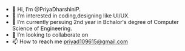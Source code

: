 - 👋 Hi, I’m @PriyaDharshiniP.
- 👀 I’m interested in coding,designing like UI/UX.
- 🌱 I’m currently persuing 2nd year in Bchalor's degree of Computer Science of Engineering.
- 💞️ I’m looking to collaborate on 
- 📫 How to reach me priyad109615@gmail.com

<!---
PriyaDharshiniP-2004/PriyaDharshiniP-2004 is a ✨ special ✨ repository because its `README.md` (this file) appears on your GitHub profile.
You can click the Preview link to take a look at your changes.
--->

